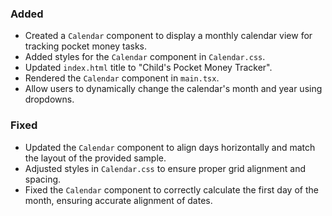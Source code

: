 ### Added

- Created a `Calendar` component to display a monthly calendar view for tracking pocket money tasks.
- Added styles for the `Calendar` component in `Calendar.css`.
- Updated `index.html` title to "Child's Pocket Money Tracker".
- Rendered the `Calendar` component in `main.tsx`.
- Allow users to dynamically change the calendar's month and year using dropdowns.

### Fixed

- Updated the `Calendar` component to align days horizontally and match the layout of the provided sample.
- Adjusted styles in `Calendar.css` to ensure proper grid alignment and spacing.
- Fixed the `Calendar` component to correctly calculate the first day of the month, ensuring accurate alignment of dates.
